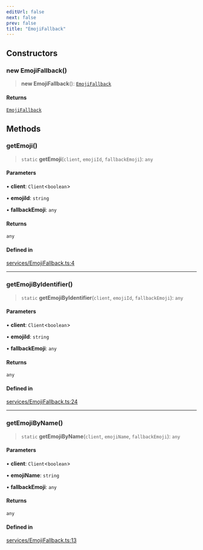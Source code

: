 ```yaml
---
editUrl: false
next: false
prev: false
title: "EmojiFallback"
---
```


## Constructors

### new EmojiFallback()

> **new EmojiFallback**(): [`EmojiFallback`](/api/classes/emojifallback/)

#### Returns

[`EmojiFallback`](/api/classes/emojifallback/)

## Methods

### getEmoji()

> `static` **getEmoji**(`client`, `emojiId`, `fallbackEmoji`): `any`

#### Parameters

• **client**: `Client`\<`boolean`\>

• **emojiId**: `string`

• **fallbackEmoji**: `any`

#### Returns

`any`

#### Defined in

[services/EmojiFallback.ts:4](https://github.com/ZumitoTeam/zumito-framework/blob/f77a1e7d4ead227692d81d4d92214a82370f6edc/src/services/EmojiFallback.ts#L4)

***

### getEmojiByIdentifier()

> `static` **getEmojiByIdentifier**(`client`, `emojiId`, `fallbackEmoji`): `any`

#### Parameters

• **client**: `Client`\<`boolean`\>

• **emojiId**: `string`

• **fallbackEmoji**: `any`

#### Returns

`any`

#### Defined in

[services/EmojiFallback.ts:24](https://github.com/ZumitoTeam/zumito-framework/blob/f77a1e7d4ead227692d81d4d92214a82370f6edc/src/services/EmojiFallback.ts#L24)

***

### getEmojiByName()

> `static` **getEmojiByName**(`client`, `emojiName`, `fallbackEmoji`): `any`

#### Parameters

• **client**: `Client`\<`boolean`\>

• **emojiName**: `string`

• **fallbackEmoji**: `any`

#### Returns

`any`

#### Defined in

[services/EmojiFallback.ts:13](https://github.com/ZumitoTeam/zumito-framework/blob/f77a1e7d4ead227692d81d4d92214a82370f6edc/src/services/EmojiFallback.ts#L13)
